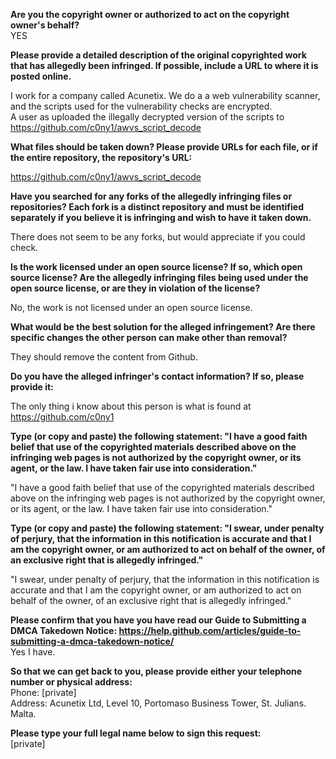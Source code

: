 **Are you the copyright owner or authorized to act on the copyright owner's behalf?**  
YES

**Please provide a detailed description of the original copyrighted work that has allegedly been infringed. If possible, include a URL to where it is posted online.**

I work for a company called Acunetix. We do a a web vulnerability scanner, and the scripts used for the vulnerability checks are encrypted.  
A user as uploaded the illegally decrypted version of the scripts to https://github.com/c0ny1/awvs_script_decode

**What files should be taken down? Please provide URLs for each file, or if the entire repository, the repository's URL:**

https://github.com/c0ny1/awvs_script_decode

**Have you searched for any forks of the allegedly infringing files or repositories? Each fork is a distinct repository and must be identified separately if you believe it is infringing and wish to have it taken down.**

There does not seem to be any forks, but would appreciate if you could check.

**Is the work licensed under an open source license? If so, which open source license? Are the allegedly infringing files being used under the open source license, or are they in violation of the license?**

No, the work is not licensed under an open source license.

**What would be the best solution for the alleged infringement? Are there specific changes the other person can make other than removal?**

They should remove the content from Github.

**Do you have the alleged infringer's contact information? If so, please provide it:**

The only thing i know about this person is what is found at https://github.com/c0ny1

**Type (or copy and paste) the following statement: "I have a good faith belief that use of the copyrighted materials described above on the infringing web pages is not authorized by the copyright owner, or its agent, or the law. I have taken fair use into consideration."**

"I have a good faith belief that use of the copyrighted materials described above on the infringing web pages is not authorized by the copyright owner, or its agent, or the law. I have taken fair use into consideration."

**Type (or copy and paste) the following statement: "I swear, under penalty of perjury, that the information in this notification is accurate and that I am the copyright owner, or am authorized to act on behalf of the owner, of an exclusive right that is allegedly infringed."**

"I swear, under penalty of perjury, that the information in this notification is accurate and that I am the copyright owner, or am authorized to act on behalf of the owner, of an exclusive right that is allegedly infringed."

**Please confirm that you have you have read our Guide to Submitting a DMCA Takedown Notice: https://help.github.com/articles/guide-to-submitting-a-dmca-takedown-notice/**  
Yes I have.

**So that we can get back to you, please provide either your telephone number or physical address:**  
Phone: [private]  
Address: Acunetix Ltd, Level 10, Portomaso Business Tower, St. Julians. Malta.  

**Please type your full legal name below to sign this request:**  
[private]
